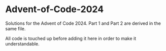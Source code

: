 # Advent-of-Code-2024


Solutions for the Advent of Code 2024. 
Part 1 and Part 2 are derived in the same file.

All code is touched up before adding it here in order to make it understandable. 
